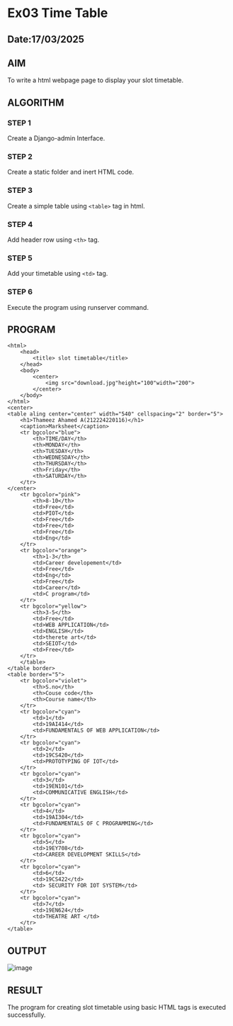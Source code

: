 # Ex03 Time Table
## Date:17/03/2025

## AIM
To write a html webpage page to display your slot timetable.

## ALGORITHM
### STEP 1
Create a Django-admin Interface.

### STEP 2
Create a static folder and inert HTML code.

### STEP 3
Create a simple table using ```<table>``` tag in html.

### STEP 4
Add header row using ```<th>``` tag.

### STEP 5
Add your timetable using ```<td>``` tag.

### STEP 6
Execute the program using runserver command.

## PROGRAM
````
<html>
    <head>
        <title> slot timetable</title>
    </head>
    <body>
        <center>
            <img src="download.jpg"height="100"width="200">
        </center>
    </body>
</html>
<center>
<table aling center="center" width="540" cellspacing="2" border="5">    
    <h1>Thameez Ahamed A(212224220116)</h1>
    <caption>Marksheet</caption>
    <tr bgcolor="blue">
        <th>TIME/DAY</th>
        <th>MONDAY</th>
        <th>TUESDAY</th>
        <th>WEDNESDAY</th>
        <th>THURSDAY</th>
        <th>Friday</th>
        <th>SATURDAY</th>
    </tr>
</center>
    <tr bgcolor="pink">
        <th>8-10</th>
        <td>Free</td>
        <td>PIOT</td>
        <td>Free</td>
        <td>Free</td>
        <td>Free</td>
        <td>Eng</td>
    </tr>
    <tr bgcolor="orange">
        <th>1-3</th>
        <td>Career developement</td>
        <td>Free</td>
        <td>Eng</td>
        <td>Free</td>
        <td>Career</td>
        <td>C program</td>
    </tr>
    <tr bgcolor="yellow">
        <th>3-5</th>
        <td>Free</td>
        <td>WEB APPLICATION</td>
        <td>ENGLISH</td>
        <td>therete art</td>
        <td>SEIOT</td>
        <td>Free</td>
    </tr>
    </table>
</table border>
<table border="5">
    <tr bgcolor="violet">
        <th>S.no</th>
        <th>Couse code</th>
        <th>Course name</th>
    </tr>
    <tr bgcolor="cyan">
        <td>1</td>
        <td>19AI414</td>
        <td>FUNDAMENTALS OF WEB APPLICATION</td>
    </tr>
    <tr bgcolor="cyan">
        <td>2</td>
        <td>19CS420</td>
        <td>PROTOTYPING OF IOT</td>
    </tr>
    <tr bgcolor="cyan">
        <td>3</td>
        <td>19EN101</td>
        <td>COMMUNICATIVE ENGLISH</td>
    </tr>
    <tr bgcolor="cyan">
        <td>4</td>
        <td>19AI304</td>
        <td>FUNDAMENTALS OF C PROGRAMMING</td>
    </tr>
    <tr bgcolor="cyan">
        <td>5</td>
        <td>19EY708</td>
        <td>CAREER DEVELOPMENT SKILLS</td>
    </tr>
    <tr bgcolor="cyan">
        <td>6</td>
        <td>19CS422</td>
        <td> SECURITY FOR IOT SYSTEM</td>
    </tr>
    <tr bgcolor="cyan">
        <td>7</td>
        <td>19EN624</td>
        <td>THEATRE ART </td>
    </tr>
</table>
``````


## OUTPUT
![image](https://github.com/user-attachments/assets/2fee3990-4b0a-4fdd-a43a-995e22c97413)


## RESULT
The program for creating slot timetable using basic HTML tags is executed successfully.
